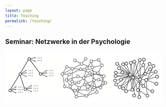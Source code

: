 ```yaml
---
layout: page
title: Teaching
permalink: /teaching/
---
```


## Seminar: Netzwerke in der Psychologie
<a href="{{ site.baseurl }}/Teaching/Networks/networks.md" >
<img src="/images/Networks.png" alt="Bild"/>

